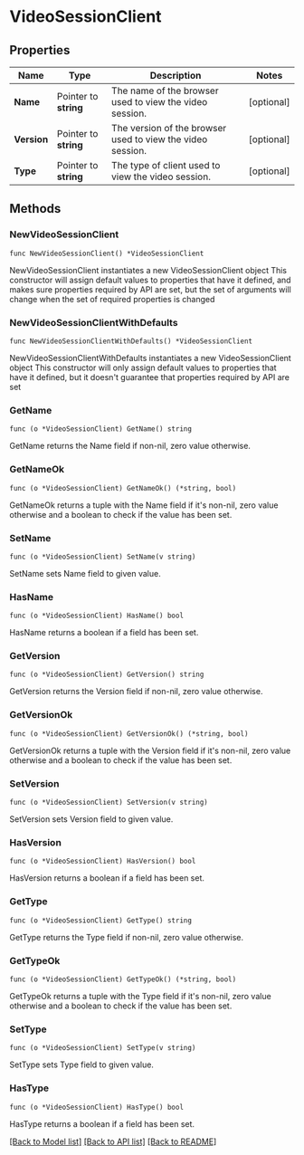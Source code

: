 # VideoSessionClient

## Properties

Name | Type | Description | Notes
------------ | ------------- | ------------- | -------------
**Name** | Pointer to **string** | The name of the browser used to view the video session. | [optional] 
**Version** | Pointer to **string** | The version of the browser used to view the video session. | [optional] 
**Type** | Pointer to **string** | The type of client used to view the video session. | [optional] 

## Methods

### NewVideoSessionClient

`func NewVideoSessionClient() *VideoSessionClient`

NewVideoSessionClient instantiates a new VideoSessionClient object
This constructor will assign default values to properties that have it defined,
and makes sure properties required by API are set, but the set of arguments
will change when the set of required properties is changed

### NewVideoSessionClientWithDefaults

`func NewVideoSessionClientWithDefaults() *VideoSessionClient`

NewVideoSessionClientWithDefaults instantiates a new VideoSessionClient object
This constructor will only assign default values to properties that have it defined,
but it doesn't guarantee that properties required by API are set

### GetName

`func (o *VideoSessionClient) GetName() string`

GetName returns the Name field if non-nil, zero value otherwise.

### GetNameOk

`func (o *VideoSessionClient) GetNameOk() (*string, bool)`

GetNameOk returns a tuple with the Name field if it's non-nil, zero value otherwise
and a boolean to check if the value has been set.

### SetName

`func (o *VideoSessionClient) SetName(v string)`

SetName sets Name field to given value.

### HasName

`func (o *VideoSessionClient) HasName() bool`

HasName returns a boolean if a field has been set.

### GetVersion

`func (o *VideoSessionClient) GetVersion() string`

GetVersion returns the Version field if non-nil, zero value otherwise.

### GetVersionOk

`func (o *VideoSessionClient) GetVersionOk() (*string, bool)`

GetVersionOk returns a tuple with the Version field if it's non-nil, zero value otherwise
and a boolean to check if the value has been set.

### SetVersion

`func (o *VideoSessionClient) SetVersion(v string)`

SetVersion sets Version field to given value.

### HasVersion

`func (o *VideoSessionClient) HasVersion() bool`

HasVersion returns a boolean if a field has been set.

### GetType

`func (o *VideoSessionClient) GetType() string`

GetType returns the Type field if non-nil, zero value otherwise.

### GetTypeOk

`func (o *VideoSessionClient) GetTypeOk() (*string, bool)`

GetTypeOk returns a tuple with the Type field if it's non-nil, zero value otherwise
and a boolean to check if the value has been set.

### SetType

`func (o *VideoSessionClient) SetType(v string)`

SetType sets Type field to given value.

### HasType

`func (o *VideoSessionClient) HasType() bool`

HasType returns a boolean if a field has been set.


[[Back to Model list]](../README.md#documentation-for-models) [[Back to API list]](../README.md#documentation-for-api-endpoints) [[Back to README]](../README.md)


